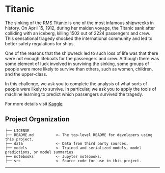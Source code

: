 Titanic
==============================

The sinking of the RMS Titanic is one of the most infamous shipwrecks in history.  On April 15, 1912, during her maiden voyage, the Titanic sank after colliding with an iceberg, killing 1502 out of 2224 passengers and crew. This sensational tragedy shocked the international community and led to better safety regulations for ships.

One of the reasons that the shipwreck led to such loss of life was that there were not enough lifeboats for the passengers and crew. Although there was some element of luck involved in surviving the sinking, some groups of people were more likely to survive than others, such as women, children, and the upper-class.

In this challenge, we ask you to complete the analysis of what sorts of people were likely to survive. In particular, we ask you to apply the tools of machine learning to predict which passengers survived the tragedy.

For more details visit [Kaggle](https://www.kaggle.com/c/titanic)

Project Organization
------------

    ├── LICENSE
    ├── README.md          <- The top-level README for developers using this project.
    ├── data               <- Data from third party sources.
    ├── models             <- Trained and serialized models, model predictions, or model summaries
    ├── notebooks          <- Jupyter notebooks.
    ├── src                <- Source code for use in this project.

--------

